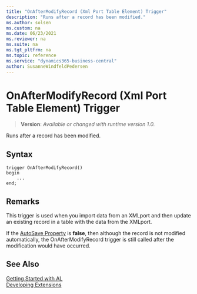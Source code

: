 ```yaml
---
title: "OnAfterModifyRecord (Xml Port Table Element) Trigger"
description: "Runs after a record has been modified."
ms.author: solsen
ms.custom: na
ms.date: 06/23/2021
ms.reviewer: na
ms.suite: na
ms.tgt_pltfrm: na
ms.topic: reference
ms.service: "dynamics365-business-central"
author: SusanneWindfeldPedersen
---
```

[//]: # (START>DO_NOT_EDIT)
[//]: # (IMPORTANT:Do not edit any of the content between here and the END>DO_NOT_EDIT.)
[//]: # (Any modifications should be made in the .xml files in the ModernDev repo.)

# OnAfterModifyRecord (Xml Port Table Element) Trigger
> **Version**: _Available or changed with runtime version 1.0._

Runs after a record has been modified.


## Syntax
```AL
trigger OnAfterModifyRecord()
begin
    ...
end;
```



[//]: # (IMPORTANT: END>DO_NOT_EDIT)

## Remarks  
 This trigger is used when you import data from an XMLport and then update an existing record in a table with the data from the XMLport.  

 If the [AutoSave Property](../../properties/devenv-autosave-property.md) is **false**, then although the record is not modified automatically, the OnAfterModifyRecord trigger is still called after the modification would have occurred.  

## See Also  
[Getting Started with AL](../../devenv-get-started.md)  
[Developing Extensions](../../devenv-dev-overview.md)  
